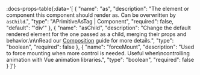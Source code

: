 <!-- This file was automatic generated. Do not edit it manually -->

:docs-props-table{:data='[
  {
    "name": "as",
    "description": "The element or component this component should render as. Can be overwritten by `asChild`.",
    "type": "APrimitiveAsTag | Component",
    "required": false,
    "default": "'div'"
  },
  {
    "name": "asChild",
    "description": "Change the default rendered element for the one passed as a child, merging their props and behavior.\n\nRead our [Composition](https://akar.vinicunca.dev/core/guides/composition) guide for more details.",
    "type": "boolean",
    "required": false
  },
  {
    "name": "forceMount",
    "description": "Used to force mounting when more control is needed. Useful when\ncontrolling animation with Vue animation libraries.",
    "type": "boolean",
    "required": false
  }
]'} 
